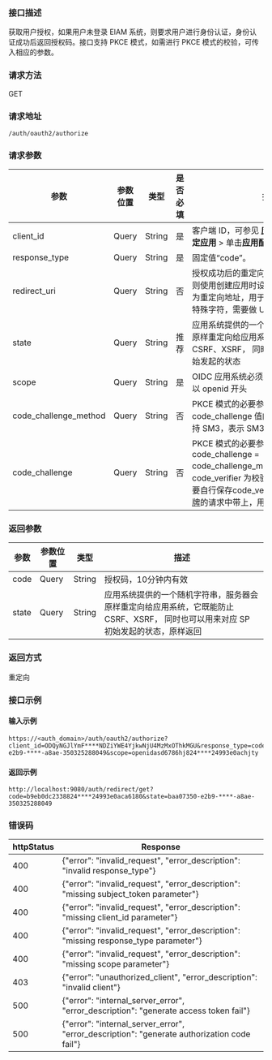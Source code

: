 ### 接口描述
获取用户授权，如果用户未登录 EIAM 系统，则要求用户进行身份认证，身份认证成功后返回授权码。接口支持 PKCE 模式，如需进行 PKCE 模式的校验，可传入相应的参数。

### 请求方法
GET
### 请求地址
```
/auth/oauth2/authorize
```

### 请求参数
| 参数                  | 参数位置 | 类型   | 是否必填 | 描述                                                         |
| --------------------- | -------- | ------ | -------- | ------------------------------------------------------------ |
| client_id             | Query    | String | 是       | 客户端 ID，可参见 **[应用管理页面](https://console.cloud.tencent.com/eiam)** > **选定指定应用** > 单击**应用配置** > 对应的“Client Id” |
| response_type         | Query    | String | 是       | 固定值“code”。                                               |
| redirect_uri          | Query    | String | 否       | 授权成功后的重定向地址，如该参数为空，则使用创建应用时设置的“Redirect Uri”作为重定向地址，用于接收 code 等参数。含特殊字符，需要做 URLEncode |
| state                 | Query    | String | 推荐     | 应用系统提供的一个随机字符串，服务器会原样重定向给应用系统，它既能防止 CSRF、XSRF， 同时也可以用来对应 SP 初始发起的状态 |
| scope                 | Query    | String | 是       | OIDC 应用系统必须上送该参数，参数值应以 openid 开头          |
| code_challenge_method | Query    | String | 否       | PKCE 模式的必要参数，即 code_challenge 值的计算方法，目前仅支持 SM3，表示 SM3 摘要算法 |
| code_challenge        | Query    | String | 否       | PKCE 模式的必要参数，计算方式：code_challenge =  code_challenge_method(code_verifier)。code_verifier 为校验码原文，应用系统需要自行保存code_verifier，并在[获取授权令牌]()的请求中带上，用作验证 |



### 返回参数
| 参数  | 参数位置 | 类型   | 描述                                                         |
| ----- | -------- | ------ |------------------------------------------------------------ |
| code  | Query    | String | 授权码，10分钟内有效                                         |
| state | Query    | String |应用系统提供的一个随机字符串，服务器会原样重定向给应用系统，它既能防止 CSRF、XSRF， 同时也可以用来对应 SP 初始发起的状态，原样返回 |

### 返回方式
重定向

### 接口示例
#### 输入示例
```
https://<auth_domain>/auth/oauth2/authorize?client_id=ODQyNGJlYmF****NDZiYWE4YjkwNjU4MzMxOThkMGU&response_type=code&redirect_uri=http%3A%2F%2Flocalhost%3A9080%2Fauth%2Fredirect%2Fget&state=baa07350-e2b9-****-a8ae-350325288049&scope=openidasd6786hj824****24993e0achjty
```
#### 返回示例
```
http://localhost:9080/auth/redirect/get?code=b9eb0dc2338824****24993e0aca6180&state=baa07350-e2b9-****-a8ae-350325288049
```

### 错误码
| httpStatus | Response                                                     |
| ---------- | ------------------------------------------------------------ |
| 400        | {"error":  "invalid_request", "error_description": "invalid  response_type"} |
| 400        | {"error":  "invalid_request", "error_description": "missing subject_token  parameter"} |
| 400        | {"error":  "invalid_request", "error_description": "missing  client_id parameter"} |
| 400        | {"error":  "invalid_request", "error_description": "missing  response_type parameter"} |
| 400        | {"error":  "invalid_request", "error_description": "missing  scope parameter"} |
| 403        | {"error":  "unauthorized_client", "error_description": "invalid  client"} |
| 500        | {"error":  "internal_server_error", "error_description":  "generate access token fail"} |
| 500        | {"error":  "internal_server_error", "error_description":  "generate authorization code fail"} |




